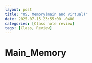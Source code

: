 ```yaml
---
layout: post
title: "OS, Memory(main and virtual)"
date: 2025-07-15 23:55:00 -0400
categories: [Class note review]
tags: [Class, Review]
---
```


# Main_Memory
